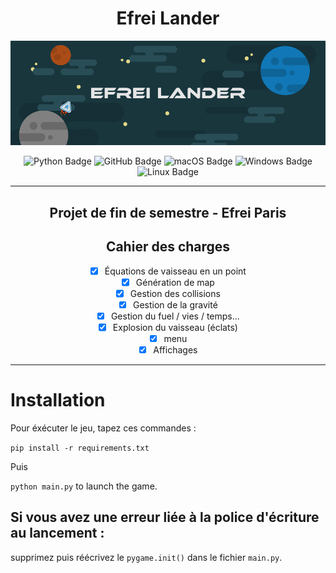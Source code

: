 <div align="center">
    <h1> Efrei Lander </h1>


![banner](banner.png)

![Python Badge](https://img.shields.io/badge/Python-3776AB?logo=python&logoColor=fff&style=flat) ![GitHub Badge](https://img.shields.io/badge/GitHub-181717?logo=github&logoColor=fff&style=plastic) ![macOS Badge](https://img.shields.io/badge/macOS-000?logo=macos&logoColor=fff&style=plastic) ![Windows Badge](https://img.shields.io/badge/Windows-0078D4?logo=windows&logoColor=fff&style=plastic) ![Linux Badge](https://img.shields.io/badge/Linux-FCC624?logo=linux&logoColor=000&style=plastic)

</div>

---

<div align="center">
    <h2> Projet de fin de semestre - Efrei Paris </h2>

## Cahier des charges

- [x] Équations de vaisseau en un point
- [x] Génération de map
- [x] Gestion des collisions
- [x] Gestion de la gravité
- [x] Gestion du fuel / vies / temps...
- [x] Explosion du vaisseau (éclats)
- [x] menu
- [x] Affichages
</div>

----

# Installation

Pour éxécuter le jeu, tapez ces commandes :

```pip install -r requirements.txt```

Puis

```python main.py``` to launch the game.

## Si vous avez une erreur liée à la police d'écriture au lancement :
supprimez puis réécrivez le `pygame.init()` dans le fichier `main.py`.
